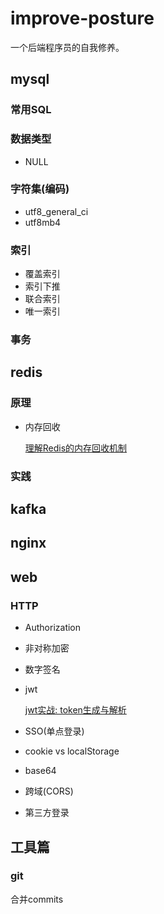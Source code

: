 # improve-posture

一个后端程序员的自我修养。

## mysql

### 常用SQL

### 数据类型

- NULL

### 字符集(编码)

- utf8_general_ci
- utf8mb4

### 索引

- 覆盖索引
- 索引下推
- 联合索引
- 唯一索引

### 事务

## redis

### 原理

- 内存回收

    [理解Redis的内存回收机制
](https://juejin.im/post/5d107ad851882576df7fba9e?utm_source=weibo&utm_campaign=user)

### 实践

## kafka

## nginx

## web

### HTTP

- Authorization

- 非对称加密

- 数字签名

- jwt

    [jwt实战: token生成与解析](./jwt/README.md)
- SSO(单点登录)
- cookie vs localStorage
- base64
- 跨域(CORS)
- 第三方登录

## 工具篇

### git

合并commits
